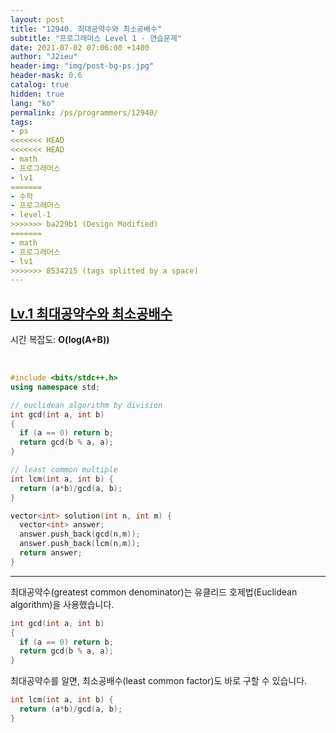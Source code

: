 ```yaml
---
layout: post
title: "12940. 최대공약수와 최소공배수"
subtitle: "프로그래머스 Level 1 - 연습문제"
date: 2021-07-02 07:06:00 +1400
author: "J2ieu"
header-img: "img/post-bg-ps.jpg"
header-mask: 0.6
catalog: true
hidden: true
lang: "ko"
permalink: /ps/programmers/12940/
tags:
- ps
<<<<<<< HEAD
<<<<<<< HEAD
- math
- 프로그래머스
- lv1
=======
- 수학
- 프로그래머스
- level-1
>>>>>>> ba229b1 (Design Modified)
=======
- math
- 프로그래머스
- lv1
>>>>>>> 8534215 (tags splitted by a space)
---
```


## [Lv.1 최대공약수와 최소공배수](https://programmers.co.kr/learn/courses/30/lessons/12940)


시간 복잡도: **O(log(A+B))**

<br>

```cpp
#include <bits/stdc++.h>
using namespace std;

// euclidean algorithm by division
int gcd(int a, int b)
{
  if (a == 0) return b;
  return gcd(b % a, a);
}

// least common multiple
int lcm(int a, int b) {
  return (a*b)/gcd(a, b);
}

vector<int> solution(int n, int m) {
  vector<int> answer;
  answer.push_back(gcd(n,m));
  answer.push_back(lcm(n,m));
  return answer;
}
```

---

최대공약수(greatest common denominator)는 유클리드 호제법(Euclidean algorithm)을 사용했습니다.
```cpp
int gcd(int a, int b)
{
  if (a == 0) return b;
  return gcd(b % a, a);
}
```

최대공약수를 알면, 최소공배수(least common factor)도 바로 구할 수 있습니다.
```cpp
int lcm(int a, int b) {
  return (a*b)/gcd(a, b);
}
```